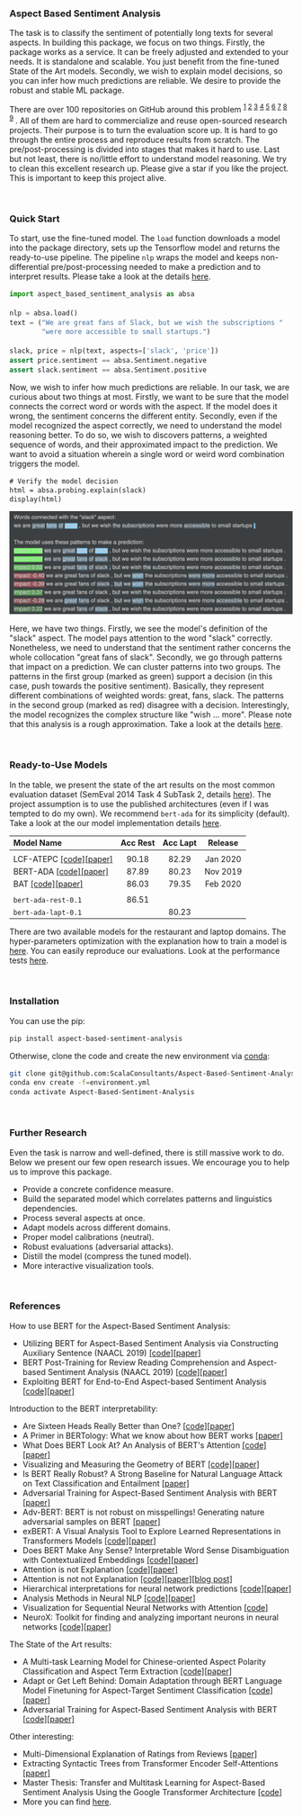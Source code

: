
### Aspect Based Sentiment Analysis

The task is to classify the sentiment of potentially long texts for several aspects.
In building this package, we focus on two things.
Firstly, the package works as a service.
It can be freely adjusted and extended to your needs.
It is standalone and scalable.
You just benefit from the fine-tuned State of the Art models.
Secondly, we wish to explain model decisions,
so you can infer how much predictions are reliable.
We desire to provide the robust and stable ML package. 


There are over 100 repositories on GitHub around this problem
<sup>
[1](https://github.com/songyouwei/ABSA-PyTorch)
[2](https://github.com/jimmyyfeng/TD-LSTM)
[3](https://github.com/davidsbatista/Aspect-Based-Sentiment-Analysis)
[4](https://github.com/peace195/aspect-based-sentiment-analysis)
[5](https://github.com/yardstick17/AspectBasedSentimentAnalysis)
[6](https://github.com/thestrox/Aspect-Based-Sentiment-Analysis)
[7](https://github.com/AlexYangLi/ABSA_Keras)
[8](https://github.com/pedrobalage/SemevalAspectBasedSentimentAnalysis)
[9](https://github.com/ganeshjawahar/mem_absa)
</sup>.
All of them are hard to commercialize and reuse open-sourced research projects. 
Their purpose is to turn the evaluation score up. 
It is hard to go through the entire process and reproduce results from scratch. 
The pre/post-processing is divided into stages that makes it hard to use.
Last but not least, there is no/little effort to understand model reasoning.
We try to clean this excellent research up. 
Please give a star if you like the project. 
This is important to keep this project alive.

<br>

### Quick Start

To start, use the fine-tuned model.
The `load` function downloads a model into the package directory, 
sets up the Tensorflow model and returns the ready-to-use pipeline.
The pipeline `nlp` wraps the model and keeps non-differential pre/post-processing needed 
to make a prediction and to interpret results.
Please take a look at the details [here](aspect_based_sentiment_analysis/pipelines.py).

```python
import aspect_based_sentiment_analysis as absa

nlp = absa.load()
text = ("We are great fans of Slack, but we wish the subscriptions "
        "were more accessible to small startups.")

slack, price = nlp(text, aspects=['slack', 'price'])
assert price.sentiment == absa.Sentiment.negative
assert slack.sentiment == absa.Sentiment.positive
```

Now, we wish to infer how much predictions are reliable.
In our task, we are curious about two things at most. 
Firstly, we want to be sure that the model connects the correct
word or words with the aspect. If the model does it wrong, the sentiment
concerns the different entity. Secondly, even if the model recognized
the aspect correctly, we need to understand the model reasoning better.
To do so, we wish to discovers patterns, a weighted sequence
of words, and their approximated impact to the prediction. We want to
avoid a situation wherein a single word or weird word combination
triggers the model. 

```jupyter
# Verify the model decision
html = absa.probing.explain(slack)
display(html)
```

<p align="middle">
<img src="examples/patterns.png" width="600" alt=""/>
</p>

Here, we have two things.
Firstly, we see the model's definition of the "slack" aspect.
The model pays attention to the word "slack" correctly.
Nonetheless, we need to understand that
the sentiment rather concerns the whole collocation "great fans of slack".
Secondly, we go through patterns that impact on a prediction.
We can cluster patterns into two groups.
The patterns in the first group (marked as green) support a decision 
(in this case, push towards the positive sentiment).
Basically, they represent different combinations of weighted words: great, fans, slack.
The patterns in the second group (marked as red) disagree with a decision.
Interestingly, the model recognizes the complex structure like "wish ... more".
Please note that this analysis is a rough approximation.
Take a look at the details [here](aspect_based_sentiment_analysis/probing/recognizers.py).

<br>

### Ready-to-Use Models

In the table, we present the state of the art results on the most common evaluation dataset 
(SemEval 2014 Task 4 SubTask 2, details [here](http://alt.qcri.org/semeval2014/task4/)).
The project assumption is to use the published architectures
(even if I was tempted to do my own).
We recommend `bert-ada` for its simplicity (default).
Take a look at the our model implementation details [here](aspect_based_sentiment_analysis/models.py).

| Model Name | Acc Rest | Acc Lapt | Release |
| :--- |  :---:  |  :---:  | :---: |
||
| LCF-ATEPC  [[code]](https://github.com/yangheng95/LCF-ATEPC)[[paper]](http://arxiv.org/abs/1912.07976)                        | 90.18  |  82.29  | Jan 2020 |
| BERT-ADA   [[code]](https://github.com/deepopinion/domain-adapted-atsc)[[paper]](http://arxiv.org/abs/1908.11860)             | 87.89  |  80.23  | Nov 2019 |
| BAT        [[code]](https://github.com/akkarimi/Adversarial-Training-for-ABSA)[[paper]](https://arxiv.org/pdf/2001.11316.pdf) | 86.03  |  79.35  | Feb 2020 |
||
| `bert-ada-rest-0.1` | 86.51 |
| `bert-ada-lapt-0.1` | | 80.23

There are two available models for the restaurant and laptop domains.
The hyper-parameters optimization with the explanation how to train a model is [here](examples/train_classifier.py).
You can easily reproduce our evaluations.
Look at the performance tests [here](tests/test_performance.py).

<br>

### Installation

You can use the pip:
```bash
pip install aspect-based-sentiment-analysis
```
Otherwise, clone the code and create the new environment via 
[conda](https://docs.conda.io/projects/conda/en/latest/user-guide/tasks/manage-environments.html#):
```bash
git clone git@github.com:ScalaConsultants/Aspect-Based-Sentiment-Analysis.git
conda env create -f=environment.yml
conda activate Aspect-Based-Sentiment-Analysis
```

<br>

### Further Research

Even the task is narrow and well-defined, there is still massive work to do.
Below we present our few open research issues.
We encourage you to help us to improve this package.

- Provide a concrete confidence measure.
- Build the separated model which correlates patterns and linguistics dependencies.
- Process several aspects at once.
- Adapt models across different domains. 
- Proper model calibrations (neutral).
- Robust evaluations (adversarial attacks).
- Distill the model (compress the tuned model).
- More interactive visualization tools.

<br>

### References

How to use BERT for the Aspect-Based Sentiment Analysis:
- Utilizing BERT for Aspect-Based Sentiment Analysis via Constructing Auxiliary Sentence (NAACL 2019)
[[code]](https://github.com/HSLCY/ABSA-BERT-pair)[[paper]](https://www.aclweb.org/anthology/N19-1035/)
- BERT Post-Training for Review Reading Comprehension and Aspect-based Sentiment Analysis (NAACL 2019)
[[code]](https://github.com/howardhsu/BERT-for-RRC-ABSA)[[paper]](http://arxiv.org/abs/1908.11860)
- Exploiting BERT for End-to-End Aspect-based Sentiment Analysis
[[code]](https://github.com/lixin4ever/BERT-E2E-ABSA)[[paper]](http://arxiv.org/abs/1910.00883)

Introduction to the BERT interpretability:
- Are Sixteen Heads Really Better than One?
[[code]](https://github.com/pmichel31415/are-16-heads-really-better-than-1)[[paper]](http://arxiv.org/abs/1905.10650)
- A Primer in BERTology: What we know about how BERT works
[[paper]](http://arxiv.org/abs/2002.12327)
- What Does BERT Look At? An Analysis of BERT's Attention
[[code]](https://github.com/clarkkev/attention-analysis)[[paper]](http://arxiv.org/abs/1906.04341)
- Visualizing and Measuring the Geometry of BERT
[[code]](https://github.com/PAIR-code/interpretability)[[paper]](http://arxiv.org/abs/1906.02715)
- Is BERT Really Robust? A Strong Baseline for Natural Language Attack on Text Classification and Entailment
[[paper]](http://arxiv.org/abs/1907.11932)
- Adversarial Training for Aspect-Based Sentiment Analysis with BERT
[[paper]](http://arxiv.org/abs/2001.11316)
- Adv-BERT: BERT is not robust on misspellings! Generating nature adversarial samples on BERT
[[paper]](http://arxiv.org/abs/2003.04985)
- exBERT: A Visual Analysis Tool to Explore Learned Representations in Transformers Models
[[code]](https://github.com/bhoov/exbert)[[paper]](http://arxiv.org/abs/1910.05276)
- Does BERT Make Any Sense? Interpretable Word Sense Disambiguation with Contextualized Embeddings
[[code]](https://github.com/uhh-lt/bert-sense)[[paper]](http://arxiv.org/abs/1909.10430)
- Attention is not Explanation
[[code]](https://github.com/successar/AttentionExplanation)[[paper]](https://arxiv.org/abs/1902.10186)
- Attention is not not Explanation
[[code]](https://github.com/sarahwie/attention)[[paper]](http://arxiv.org/abs/1908.04626)[[blog post]](https://medium.com/@yuvalpinter/attention-is-not-not-explanation-dbc25b534017)
- Hierarchical interpretations for neural network predictions
[[code]](https://github.com/csinva/hierarchical-dnn-interpretations)[[paper]](https://arxiv.org/abs/1806.05337)
- Analysis Methods in Neural NLP
[[code]](https://github.com/boknilev/nlp-analysis-methods)[[paper]](https://www.mitpressjournals.org/doi/pdf/10.1162/tacl_a_00254)
- Visualization for Sequential Neural Networks with Attention
[[code]](https://github.com/HendrikStrobelt/Seq2Seq-Vis)
- NeuroX: Toolkit for finding and analyzing important neurons in neural networks
[[code]](https://github.com/fdalvi/NeuroX)[[paper]](https://arxiv.org/abs/1812.09359)

The State of the Art results:
- A Multi-task Learning Model for Chinese-oriented Aspect Polarity Classification and Aspect Term Extraction
[[code]](https://github.com/yangheng95/LCF-ATEPC)[[paper]](http://arxiv.org/abs/1912.07976)
- Adapt or Get Left Behind: Domain Adaptation through BERT Language Model Finetuning for Aspect-Target Sentiment Classification
[[code]](https://github.com/deepopinion/domain-adapted-atsc)[[paper]](http://arxiv.org/abs/1908.11860)
- Adversarial Training for Aspect-Based Sentiment Analysis with BERT
[[code]](https://github.com/akkarimi/Adversarial-Training-for-ABSA)[[paper]](https://arxiv.org/pdf/2001.11316.pdf)

Other interesting:
- Multi-Dimensional Explanation of Ratings from Reviews
[[paper]](http://arxiv.org/abs/1909.11386)
- Extracting Syntactic Trees from Transformer Encoder Self-Attentions
[[paper]](http://aclweb.org/anthology/W18-5444)
- Master Thesis: Transfer and Multitask Learning for Aspect-Based Sentiment Analysis Using the Google Transformer Architecture
[[code]](https://github.com/felixSchober/ABSA-Transformer)
- More you can find [here](https://github.com/jiangqn/Aspect-Based-Sentiment-Analysis).
